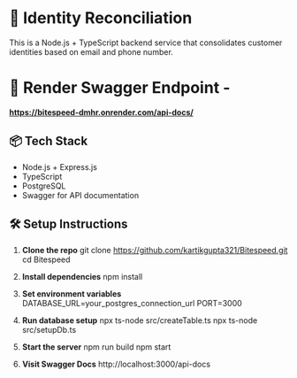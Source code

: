 # 🧠 Identity Reconciliation
This is a Node.js + TypeScript backend service that consolidates customer identities based on email and phone number.

# 🛜 Render Swagger Endpoint - 
**https://bitespeed-dmhr.onrender.com/api-docs/**




## 📦 Tech Stack
- Node.js + Express.js
- TypeScript
- PostgreSQL
- Swagger for API documentation

## 🛠 Setup Instructions

1. **Clone the repo**
  git clone https://github.com/kartikgupta321/Bitespeed.git
  cd Bitespeed

2. **Install dependencies**
  npm install

3. **Set environment variables**
  DATABASE_URL=your_postgres_connection_url
  PORT=3000

4. **Run database setup**
  npx ts-node src/createTable.ts
  npx ts-node src/setupDb.ts

5. **Start the server**
  npm run build
  npm start

6. **Visit Swagger Docs**
  http://localhost:3000/api-docs